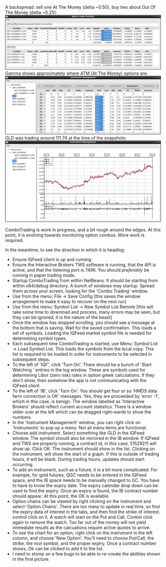 A backspread:  sell one At The Money (delta ~0.50), buy two about Out Of The Money (delta ~0.25):
![QGC and GLD Backspread with credit](/notes/pictures/QGC_GLD_backspread_2018-08-17_12-47-23.png)
Gamma shows approximately where ATM (At The Money) options are:
![GLD option chain with live greeks](/notes/pictures/gld_option_chain_2018-08-17_12-46-29.png)
GLD was trading around 111.74 at the time of the snapshots:
![GLD CHART](/notes/pictures/GLD_2018-08-17_13-06-10.png)

ComboTrading is work in progress, and a bit rough around the edges.  At this point, it is evolving towards monitoring 
option combos.  More work is required.

In the meantime, to see the direction in which it is heading:

* Ensure IQFeed client is up and running
* Ensure the Interactive Brokers TWS software is running, that the API is active, and that the listening port is 7496.  You should _preferably_ be running in paper trading mode.
* Startup ComboTrading from within NetBeans.  It should be starting from within x64/debug directory.  A bunch of windows may startup.  Spread them across your screen, looking for the 'Combo Trading' window.
* Use from the menu:  File -> Save Config [this saves the window arrangement to make it easy to recover on the next run]
* Use from the menu:  Symbol List -> New Symbol List Remote  [this will take some time to download and process, many errors may be seen, but they can be ignored, it is the nature of the beast]
* Once the window has stopped scrolling, you should see a message at the bottom that is saving.  Wait for the saved confirmation.  This loads a set of symbols.  Loading the IQFeed market symbol file is needed for determining symbol types.  
* Each subsequent time ComboTrading is started, use Menu: Symbol List -> Load Symbol List.  This loads the symbols from the local copy.  This list is required to be loaded in order for instruments to be selected in subsequent steps.
* To the left of 'IQF', click 'Turn On'.  There should be a bunch of 'Start Watching ' entries in the log window.  These are symbols used for determining Libor (zero risk) rates in option greek calculations.  If they don't show, then somehow the app is not communicating with the IQFeed client.
* To the left of 'IB', click 'Turn On'.    You should get four or so 'HMDS data farm connection is OK' messages.  Yes, they are proceeded by 'error -1', which in this case, is benign.  The window labelled as 'Interactive Brokers' should reflect current account statistics.  There is a window slider over at the left which can be dragged right-wards to show the numbers.
* In the 'Instrument Management' window, you can right click on 'Instruments' to pop up a menu.  Not all menu items are functional.
* Choose add instrument.  Select something like GLD in the IQFeed window.  The symbol should also be mirrored in the IB window. If IQFeed and TWS are properly running, a contract id, in this case, 51529211 will show up.  Click OK.  The instrument should show in the list.  Clicking on the instrument, will show the start of a graph.  If this is outside of trading hours, it will be blank.  During trading hours, updates should start occurring.
* To add an instrument, such as a future, it is a bit more complicated.  For example, for gold futures, QGC needs to be entered in the IQFeed space, and the IB space needs to be manually changed to GC.  You have to have to know the expiry date. The expiry calendar drop down can be used to find the expiry.  Once an expiry is found, the IB contract number should appear.  At this point, the OK is available.
* Option chains can be viewed by right clicking on the instrument and select 'Option Chains'.  There are too many to update in real time, so find the expiry data of interest in the tabs, and then find the strike of interest.  control click on it.  A watch will start on the Put and Call.  Control click again to remove the watch.  Too far out of the money will not yield immediate results as the calcuations require active quotes to arrive.
* To see the chart for an option, right click on the instrument in the left column, and choose 'New Option'.  You'll need to choose Put/Call, the strike, the root symbol, and the proper expiry.  Once a contract number shows, Ok can be clicked to add it to the list.
* I need to stomp on a few bugs to be able to re-create the abilities shown in the first picture.
